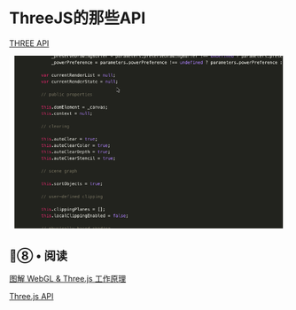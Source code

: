 # ThreeJS的那些API
[THREE API](http://index.uskid.tech:8000/#/technology/frame)

![](../imgs/01/2.gif)


## ⑧ • 阅读
[图解 WebGL & Three.js 工作原理](https://www.cnblogs.com/wanbo/p/6754066.html)

[Three.js API](https://threejs.org/docs/)